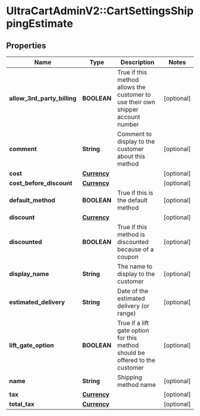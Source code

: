 # UltraCartAdminV2::CartSettingsShippingEstimate

## Properties
Name | Type | Description | Notes
------------ | ------------- | ------------- | -------------
**allow_3rd_party_billing** | **BOOLEAN** | True if this method allows the customer to use their own shipper account number | [optional] 
**comment** | **String** | Comment to display to the customer about this method | [optional] 
**cost** | [**Currency**](Currency.md) |  | [optional] 
**cost_before_discount** | [**Currency**](Currency.md) |  | [optional] 
**default_method** | **BOOLEAN** | True if this is the default method | [optional] 
**discount** | [**Currency**](Currency.md) |  | [optional] 
**discounted** | **BOOLEAN** | True if this method is discounted because of a coupon | [optional] 
**display_name** | **String** | The name to display to the customer | [optional] 
**estimated_delivery** | **String** | Date of the estimated delivery (or range) | [optional] 
**lift_gate_option** | **BOOLEAN** | True if a lift gate option for this method should be offered to the customer | [optional] 
**name** | **String** | Shipping method name | [optional] 
**tax** | [**Currency**](Currency.md) |  | [optional] 
**total_tax** | [**Currency**](Currency.md) |  | [optional] 


